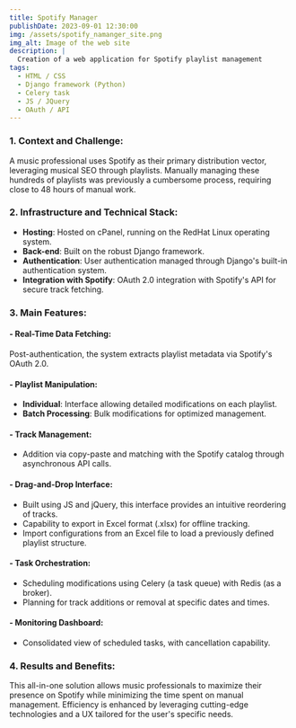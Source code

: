 ```yaml
---
title: Spotify Manager
publishDate: 2023-09-01 12:30:00
img: /assets/spotify_namanger_site.png
img_alt: Image of the web site
description: |
  Creation of a web application for Spotify playlist management
tags:
  - HTML / CSS
  - Django framework (Python)
  - Celery task
  - JS / JQuery
  - OAuth / API
---
```

### 1. Context and Challenge:
A music professional uses Spotify as their primary distribution vector, leveraging musical SEO through playlists. Manually managing these hundreds of playlists was previously a cumbersome process, requiring close to 48 hours of manual work.

### 2. Infrastructure and Technical Stack:
- **Hosting**: Hosted on cPanel, running on the RedHat Linux operating system.
- **Back-end**: Built on the robust Django framework.
- **Authentication**: User authentication managed through Django's built-in authentication system.
- **Integration with Spotify**: OAuth 2.0 integration with Spotify's API for secure track fetching.

### 3. Main Features:

#### - Real-Time Data Fetching:
Post-authentication, the system extracts playlist metadata via Spotify's OAuth 2.0.

#### - Playlist Manipulation:
  - **Individual**: Interface allowing detailed modifications on each playlist.
  - **Batch Processing**: Bulk modifications for optimized management.

#### - Track Management:
  - Addition via copy-paste and matching with the Spotify catalog through asynchronous API calls.

#### - Drag-and-Drop Interface:
  - Built using JS and jQuery, this interface provides an intuitive reordering of tracks.
  - Capability to export in Excel format (.xlsx) for offline tracking.
  - Import configurations from an Excel file to load a previously defined playlist structure.

#### - Task Orchestration:
  - Scheduling modifications using Celery (a task queue) with Redis (as a broker).
  - Planning for track additions or removal at specific dates and times.

#### - Monitoring Dashboard:
  - Consolidated view of scheduled tasks, with cancellation capability.

### 4. Results and Benefits:
This all-in-one solution allows music professionals to maximize their presence on Spotify while minimizing the time spent on manual management. Efficiency is enhanced by leveraging cutting-edge technologies and a UX tailored for the user's specific needs.
